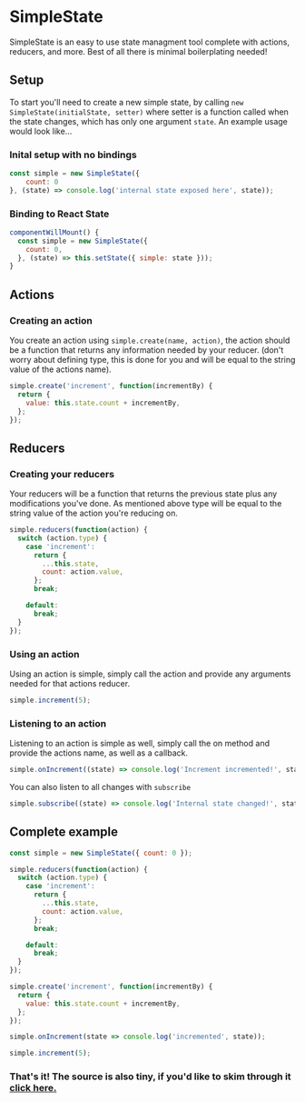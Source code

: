 # SimpleState

SimpleState is an easy to use state managment tool complete with actions, reducers, and more. Best of all there is minimal boilerplating needed!

## Setup
To start you'll need to create a new simple state, by calling `new SimpleState(initialState, setter)` where setter is a function
called when the state changes, which has only one argument `state`. An example usage would look like...

### Inital setup with no bindings

```javascript
const simple = new SimpleState({
	count: 0
}, (state) => console.log('internal state exposed here', state));
```

### Binding to React State

```javascript
componentWillMount() {
  const simple = new SimpleState({
    count: 0,
  }, (state) => this.setState({ simple: state }));
}
```

## Actions

### Creating an action
You create an action using `simple.create(name, action)`, the action should be a function that returns any information needed by your reducer. (don't worry about defining type, this is done for you and will be equal to the string value of the actions name).

```javascript
simple.create('increment', function(incrementBy) {
  return {
    value: this.state.count + incrementBy,
  };
});
```
## Reducers

### Creating your reducers
Your reducers will be a function that returns the previous state plus any modifications you've done. As mentioned above type will be equal to the string value of the action you're reducing on.

```javascript
simple.reducers(function(action) {
  switch (action.type) {
    case 'increment':
      return {
        ...this.state,
        count: action.value,
      };
      break;

    default:
      break;
  }
});
```

### Using an action
Using an action is simple, simply call the action and provide any arguments needed for that actions reducer.

```javascript
simple.increment(5);
```

### Listening to an action
Listening to an action is simple as well, simply call the on method and provide the actions name, as well as a callback.

```javascript
simple.onIncrement((state) => console.log('Increment incremented!', state));
```

You can also listen to all changes with `subscribe`

```javascript
simple.subscribe((state) => console.log('Internal state changed!', state));
```

## Complete example

```javascript
const simple = new SimpleState({ count: 0 });

simple.reducers(function(action) {
  switch (action.type) {
    case 'increment':
      return {
        ...this.state,
        count: action.value,
      };
      break;

    default:
      break;
  }
});

simple.create('increment', function(incrementBy) {
  return {
    value: this.state.count + incrementBy,
  };
});

simple.onIncrement(state => console.log('incremented', state));

simple.increment(5);
```


### That's it! The source is also tiny, if you'd like to skim through it [click here.](https://gitlab.com/wski/SimpleState/blob/master/src.js)